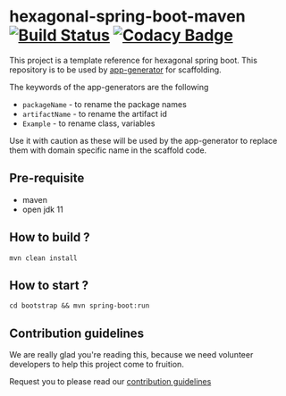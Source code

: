 # hexagonal-spring-boot-maven [![Build Status](https://travis-ci.com/devs-from-matrix/hexagonal-spring-boot-maven.svg?branch=master)](https://travis-ci.com/devs-from-matrix/hexagonal-spring-boot-maven) [![Codacy Badge](https://api.codacy.com/project/badge/Grade/c4a6502171544f3a919bcdce35cb50b1)](https://www.codacy.com/gh/devs-from-matrix/hexagonal-spring-boot-maven?utm_source=github.com&amp;utm_medium=referral&amp;utm_content=devs-from-matrix/hexagonal-spring-boot-maven&amp;utm_campaign=Badge_Grade)

This project is a template reference for hexagonal spring boot. This repository is to be used by [app-generator](https://github.com/devs-from-matrix/app-generator) for scaffolding.

The keywords of the app-generators are the following

- `packageName` - to rename the package names
- `artifactName` - to rename the artifact id
- `Example` - to rename class, variables 

Use it with caution as these will be used by the app-generator to replace them with domain specific name in the scaffold code. 

## Pre-requisite 

- maven
- open jdk 11

## How to build ?

`mvn clean install`

## How to start ?

`cd bootstrap && mvn spring-boot:run`

## Contribution guidelines

We are really glad you're reading this, because we need volunteer developers to help this project come to fruition.

Request you to please read our [contribution guidelines](https://devs-from-matrix.github.io/basic-template-repository/#/README?id=contribution-guidelines)
